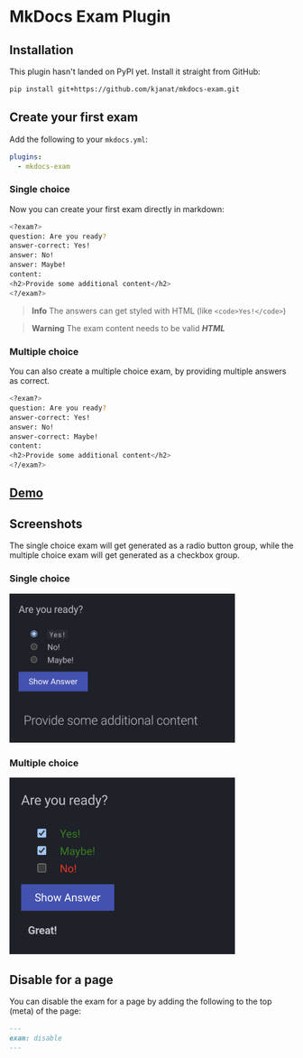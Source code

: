# MkDocs Exam Plugin

## Installation

This plugin hasn't landed on PyPI yet. Install it straight from GitHub:

```bash
pip install git+https://github.com/kjanat/mkdocs-exam.git
```

## Create your first exam

Add the following to your `mkdocs.yml`:

```yaml
plugins:
  - mkdocs-exam
```

### Single choice

Now you can create your first exam directly in markdown:

```bash
<?exam?>
question: Are you ready?
answer-correct: Yes!
answer: No!
answer: Maybe!
content:
<h2>Provide some additional content</h2>
<?/exam?>
```

> **Info** The answers can get styled with HTML (like `<code>Yes!</code>`)

> **Warning** The exam content needs to be valid **_HTML_**

### Multiple choice

You can also create a multiple choice exam, by providing multiple answers as correct.

```bash
<?exam?>
question: Are you ready?
answer-correct: Yes!
answer: No!
answer-correct: Maybe!
content:
<h2>Provide some additional content</h2>
<?/exam?>
```

## [Demo](https://kjanat.github.io/mkdocs-exam/)

## Screenshots

The single choice exam will get generated as a radio button group, while the multiple choice exam will get generated as a checkbox group.

### Single choice

<img src="assets/images/exam.png" width="400rem">

### Multiple choice

<img src="assets/images/exam-multi.png" width="400rem">

## Disable for a page

You can disable the exam for a page by adding the following to the top (meta) of the page:

```markdown
---
exam: disable
---
```
